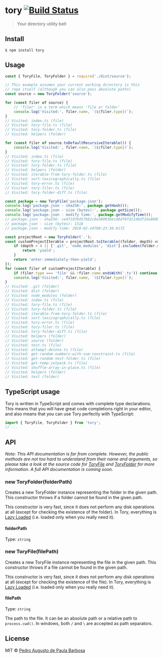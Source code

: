 # tory [![Build Status](https://travis-ci.com/papb/tory.svg?branch=master)](https://travis-ci.com/papb/tory)

> Your directory utility belt


## Install

```
$ npm install tory
```


## Usage

```js
const { ToryFile, ToryFolder } = require('./dist/source');

// This example assumes your current working directory is this
// repo itself (although you can also pass absolute paths)
const source = new ToryFolder('source');

for (const filer of source) {
    // 'filer' is a term which means 'file or folder'
    console.log('Visited:', filer.name, `(${filer.type})`);
}
// Visited: index.ts (file)
// Visited: tory-file.ts (file)
// Visited: tory-folder.ts (file)
// Visited: helpers (folder)

for (const filer of source.toDefaultRecursiveIterable()) {
    console.log('Visited:', filer.name, `(${filer.type})`);
}
// Visited: index.ts (file)
// Visited: tory-file.ts (file)
// Visited: tory-folder.ts (file)
// Visited: helpers (folder)
// Visited: iterable-from-tory-folder.ts (file)
// Visited: sort-lexicographically.ts (file)
// Visited: tory-error.ts (file)
// Visited: tory-filer.ts (file)
// Visited: tory-folder-diff.ts (file)

const package = new ToryFile('package.json');
console.log('package.json - sha256:', package.getHash());
console.log('package.json - size (bytes):', package.getSize());
console.log('package.json - modify time:', package.getModifyTime());
// package.json - sha256: ce472d76d57b62c8e38993becd6d78fd11d6df2da800be8214a759c524edfcb4
// package.json - size (bytes): 1518
// package.json - modify time: 2020-02-24T00:23:30.617Z

const projectRoot = new ToryFolder('.');
const customProjectIterable = projectRoot.toIterable((folder, depth) => {
    if (depth > 4 || ['.git', 'node_modules', 'dist'].includes(folder.name)) {
        return 'yield';
    }
    return 'enter-immediately-then-yield';
});
for (const filer of customProjectIterable) {
    if (filer.type === 'file' && !filer.name.endsWith('.ts')) continue;
    console.log('Visited:', filer.name, `(${filer.type})`);
}
// Visited: .git (folder)
// Visited: dist (folder)
// Visited: node_modules (folder)
// Visited: index.ts (file)
// Visited: tory-file.ts (file)
// Visited: tory-folder.ts (file)
// Visited: iterable-from-tory-folder.ts (file)
// Visited: sort-lexicographically.ts (file)
// Visited: tory-error.ts (file)
// Visited: tory-filer.ts (file)
// Visited: tory-folder-diff.ts (file)
// Visited: helpers (folder)
// Visited: source (folder)
// Visited: test.ts (file)
// Visited: attempt-delete.ts (file)
// Visited: get-random-numbers-with-sum-constraint.ts (file)
// Visited: get-random-test-folder.ts (file)
// Visited: get-temp-jetpack.ts (file)
// Visited: shuffle-array-in-place.ts (file)
// Visited: helpers (folder)
// Visited: test (folder)
```

## TypeScript usage

Tory is written in TypeScript and comes with complete type declarations. This means that you will have great code completions right in your editor, and also means that you can use Tory perfectly with TypeScript:

```ts
import { ToryFile, ToryFolder } from 'tory';
// ...
```

## API

*Note: This API documentation is far from complete. However, the public methods are not too hard to understand from their name and arguments, so please take a look at the source code for [ToryFile](https://github.com/papb/tory/blob/master/source/tory-file.ts) and [ToryFolder](https://github.com/papb/tory/blob/master/source/tory-folder.ts) for more information. A full API documentation is coming soon.*

### new ToryFolder(folderPath)

Creates a new ToryFolder instance representing the folder in the given path. This constructor throws if a folder cannot be found in the given path.

This constructor is very fast, since it does not perform any disk operations at all (except for checking the existence of the folder). In Tory, everything is [Lazy Loaded](https://en.wikipedia.org/wiki/Lazy_loading) (i.e. loaded only when you really need it).

#### folderPath

Type: `string`

### new ToryFile(filePath)

Creates a new ToryFile instance representing the file in the given path. This constructor throws if a file cannot be found in the given path.

This constructor is very fast, since it does not perform any disk operations at all (except for checking the existence of the file). In Tory, everything is [Lazy Loaded](https://en.wikipedia.org/wiki/Lazy_loading) (i.e. loaded only when you really need it).

#### filePath

Type: `string`

The path to the file. It can be an absolute path or a relative path to `process.cwd()`. In windows, both `/` and `\` are accepted as path separators.

## License

MIT © [Pedro Augusto de Paula Barbosa](https://github.com/papb)
